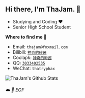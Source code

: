 ## Hi there, I'm ThaJam. :wave:

- Studying and Coding :heart:
- Senior High School Student

**Where to find me :beers:**

- Email: `thajam@foxmail.com`
- Bilibili: [`神奇的砂酱`](https://space.bilibili.com/33382859)
- Coolapk: [`神奇的砂酱`](https://www.coolapk.com/u/564201)
- QQ: [`3033402535`](https://wpa.qq.com/msgrd?v=3&uin=3033402535&site=qq&menu=yes)
- WeChat: `thatryphax`


![ThaJam's Github Stats](https://github-readme-stats.vercel.app/api/?username=thajam&show_icons=true)

###### :cloud: :floppy_disk: EOF

